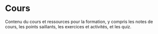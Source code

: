 # Cours
Contenu du cours et ressources pour la formation, y compris les notes de cours, les points saillants, les exercices et activités, et les quiz.
